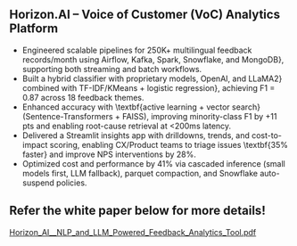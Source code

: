## Horizon.AI – Voice of Customer (VoC) Analytics Platform
* Engineered scalable pipelines for 250K+ multilingual feedback records/month using Airflow, Kafka, Spark, Snowflake, and MongoDB}, supporting both streaming and batch workflows.
* Built a hybrid classifier with proprietary models, OpenAI, and LLaMA2} combined with TF-IDF/KMeans + logistic regression}, achieving F1 = 0.87 across 18 feedback themes.
* Enhanced accuracy with \textbf{active learning + vector search} (Sentence-Transformers + FAISS), improving minority-class F1 by +11 pts and enabling root-cause retrieval at <200ms latency.
* Delivered a Streamlit insights app with drilldowns, trends, and cost-to-impact scoring, enabling CX/Product teams to triage issues \textbf{35\% faster} and improve NPS interventions by  28%.
* Optimized cost and performance by 41% via cascaded inference (small models first, LLM fallback), parquet compaction, and Snowflake auto-suspend policies.



## Refer the white paper below for more details! ##


[Horizon_AI__NLP_and_LLM_Powered_Feedback_Analytics_Tool.pdf](https://github.com/user-attachments/files/22352809/Horizon_AI__NLP_and_LLM_Powered_Feedback_Analytics_Tool.pdf)
